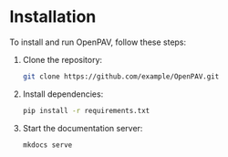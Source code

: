 
# Installation

To install and run OpenPAV, follow these steps:

1. Clone the repository:
   ```bash
   git clone https://github.com/example/OpenPAV.git
   ```

2. Install dependencies:
   ```bash
   pip install -r requirements.txt
   ```

3. Start the documentation server:
   ```bash
   mkdocs serve
   ```
